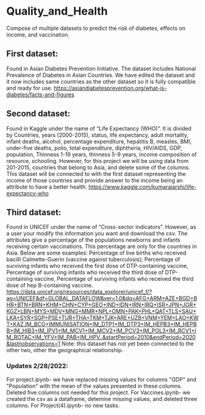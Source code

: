 # Quality_and_Health
Compose of multiple datasets to predict the risk of diabetes, effects on income, and vaccination.
## First dataset:
Found in Asian Diabetes Prevention Initiative. The dataset includes National Prevalence of Diabetes in Asian Countries. We have edited the dataset and it now includes same countries as the other dataset so it is fully compatible and ready for use. 
https://asiandiabetesprevention.org/what-is-diabetes/facts-and-figures

## Second dataset:
Found in Kaggle under the name of “Life Expectancy (WHO)”.
It is divided by Countries, years (2000-2015), status, life expectancy, adult mortality, infant deaths, alcohol, percentage expenditure, hepatitis B, measles, BMI, under-five deaths, polio, total expenditure, diphtheria, HIV/AIDS, GDP, population, Thinness 1-19 years, thinness 5-9 years, income composition of resource, schooling.
However, for this project we will be using data from 201-2015, countries that belong to Asia, and delete some of the columns. 
This dataset will be connected to with the first dataset representing the income of those countries and provide answer to the income being an attribute to have a better health. 
https://www.kaggle.com/kumarajarshi/life-expectancy-who 
## Third dataset:
Found in UNICEF under the name of “Cross-sector indicators”. However, as a user your modify the information you want and download the csv. 
The attributes give a percentage of the populations newborns and infants receiving certain vaccinations. This percentage are only for the countries in Asia. Below are some examples:
Percentage of live births who received bacilli Calmette-Guerin (vaccine against tuberculosis); Percentage of surviving infants who received the first dose of DTP-containing vaccine, Percentage of surviving infants who received the third dose of DTP-containing vaccine, Percentage of surviving infants who received the third dose of hep B-containing vaccine.
https://data.unicef.org/resources/data_explorer/unicef_f/?ag=UNICEF&df=GLOBAL_DATAFLOW&ver=1.0&dq=AFG+ARM+AZE+BGD+BHR+BTN+BRN+KHM+CHN+CYP+GEO+IND+IDN+IRN+IRQ+ISR+JPN+JOR+KGZ+LBN+MYS+MDV+MNG+MMR+NPL+OMN+PAK+PHL+QAT+TLS+SAU+LKA+SYR+SGP+PSE+TUR+THA+TKM+TJK+ARE+UZB+VNM+YEM+LAO+KWT+KAZ.IM_BCG+IMMUNISATION+IM_DTP1+IM_DTP3+IM_HEPB3+IM_HEPBB+IM_HIB3+IM_IPV1+IM_MCV1+IM_MCV2+IM_PCV3+IM_POL3+IM_RCV1+IM_ROTAC+IM_YFV+IM_PAB+IM_HPV..&startPeriod=2010&endPeriod=2020&lastnobservations=1 
Note: this dataset has not yet been connected to the other two, other the geographical relationship.


### Updates 2/28/2022: 
For project.ipynb- we have replaced missing values for columns "GDP" and "Population" with the mean of the values presented in these columns. Deleted five columns not needed for this project. 
For Vaccines.ipynb- we created the csv as a dataframe, detemine missing values, and deleted three columns. 
For Project(4).ipynb- no new tasks. 
